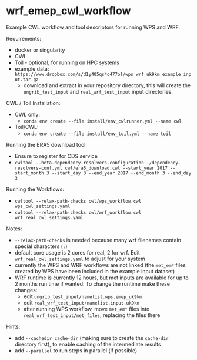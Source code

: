 # wrf_emep_cwl_workflow

Example CWL workflow and tool descriptors for running WPS and WRF.

Requirements:
* docker or singularity
* CWL
* Toil - optional, for running on HPC systems
* example data: `https://www.dropbox.com/s/d1y405qs4c477ol/wps_wrf_uk9km_example_input.tar.gz`
  * download and extract in your repository directory, this will create the `ungrib_test_input` and `real_wrf_test_input` input directories.

CWL / Toil Installation:
* CWL only:
  * `conda env create --file install/env_cwlrunner.yml --name cwl`
* Toil/CWL:
  * `conda env create --file install/env_toil.yml --name toil`


Running the ERA5 download tool:
* Ensure to register for CDS service
* `cwltool --beta-dependency-resolvers-configuration ./dependency-resolvers-conf.yml cwl/era5_download.cwl --start_year 2017 --start_month 3 --start_day 3 --end_year 2017 --end_month 3 --end_day 3`

Running the Workflows:
* `cwltool --relax-path-checks cwl/wps_workflow.cwl wps_cwl_settings.yaml`
* `cwltool --relax-path-checks cwl/wrf_workflow.cwl wrf_real_cwl_settings.yaml`

Notes:

* `--relax-path-checks` is needed because many wrf filenames contain special characters (`:`)
* default core usage is 2 cores for real, 2 for wrf. Edit `wrf_real_cwl_settings.yaml` to adjust for your system
* currently the WPS and WRF workflows are not linked (the `met_em*` files created by WPS have been included in the example input dataset)
* WRF runtime is currently 12 hours, but met inputs are available for up to 2 months run time if wanted. To change the runtime make these changes:
  * edit `ungrib_test_input/namelist.wps.emep_uk9km`
  * edit `real_wrf_test_input/namelist.input.uk9km`
  * after running WPS workflow, move `met_em*` files into `real_wrf_test_input/met_files`, replacing the files there

Hints:

* add `--cachedir cache-dir` (making sure to create the `cache-dir` directory first), to enable caching of the intermediate results
* add `--parallel` to run steps in parallel (if possible)

